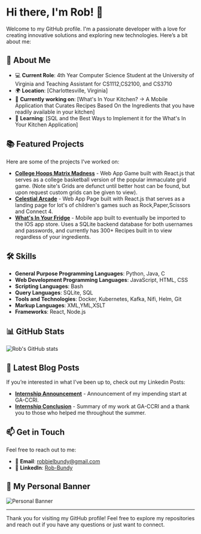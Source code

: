 # Hi there, I'm Rob! 👋

Welcome to my GitHub profile. I'm a passionate developer with a love for creating innovative solutions and exploring new technologies. Here’s a bit about me:

## 🚀 About Me
- 💻 **Current Role**: 4th Year Computer Science Student at the University of Virginia and Teaching Assistant for CS1112,CS2100, and CS3710
- 🌍 **Location**: [Charlottesville, Virginia]
- 🔭 **Currently working on**: [What's In Your Kitchen? -> A Mobile Application that Curates Recipes Based On the Ingredients that you have readily available in your kitchen]
- 🌱 **Learning**: [SQL and the Best Ways to Implement it for the What's In Your Kitchen Application]

## 📚 Featured Projects
Here are some of the projects I've worked on:

- [**College Hoops Matrix Madness**](https://matrix-madness-frontend.onrender.com/) - Web App Game built with React.js that serves as a college basketball version of the popular immaculate grid game. (Note site's Grids are defunct until better host can be found, but upon request custom grids can be given to view).
- [**Celestial Arcade**](https://robbundy2002.github.io/Gaming-Website-Project/) - Web App Page built with React.js that serves as a landing page for lot's of children's games such as Rock,Paper,Scissors and Connect 4.
- [**What's In Your Fridge**](https://github.com/RobBundy2002/AppIdea) - Mobile app built to eventually be imported to the IOS app store. Uses a SQLite backend database for both usernames and passwords, and currently has 300+ Recipes built in to view regardless of your ingredients.

## 🛠️ Skills
- **General Purpose Programming Languages**: Python, Java, C
- **Web Development Programming Languages**: JavaScript, HTML, CSS
- **Scripting Languages**: Bash
- **Query Languages**: SQLite, SQL
- **Tools and Technologies**: Docker, Kubernetes, Kafka, Nifi, Helm, Git
- **Markup Languages**: XML,YML,XSLT
- **Frameworks**: React, Node.js

## 📊 GitHub Stats
![Rob's GitHub stats](https://github-readme-stats.vercel.app/api?username=Rob&show_icons=true&hide_title=true&count_private=true&include_all_commits=true&hide=prs&theme=radical)

## 📝 Latest Blog Posts
If you’re interested in what I’ve been up to, check out my Linkedin Posts:
- [**Internship Announcement**](link-to-blog-post) - Announcement of my impending start at GA-CCRI.
- [**Internship Conclusion**](link-to-blog-post) - Summary of my work at GA-CCRI and a thank you to those who helped me throughout the summer.

## 📫 Get in Touch
Feel free to reach out to me:
- 📧 **Email**: [robbielbundy@gmail.com](mailto:robbielbundy@gmail.com)
- 🔗 **LinkedIn**: [Rob-Bundy](https://www.linkedin.com/in/rob-bundy-192035223/)


## 🎨 My Personal Banner
![Personal Banner](https://your-image-url.com/banner.png)

---

Thank you for visiting my GitHub profile! Feel free to explore my repositories and reach out if you have any questions or just want to connect.

